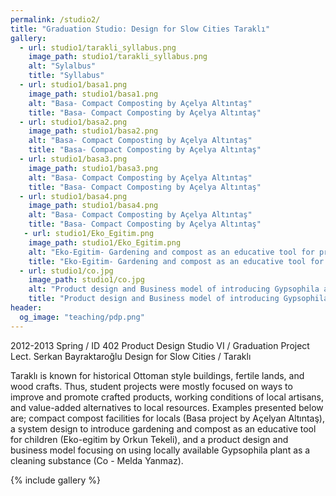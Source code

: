 ```yaml
---
permalink: /studio2/
title: "Graduation Studio: Design for Slow Cities Taraklı"
gallery:
  - url: studio1/tarakli_syllabus.png
    image_path: studio1/tarakli_syllabus.png
    alt: "Sylalbus"
    title: "Syllabus"
  - url: studio1/basa1.png
    image_path: studio1/basa1.png
    alt: "Basa- Compact Composting by Açelya Altıntaş"
    title: "Basa- Compact Composting by Açelya Altıntaş"
  - url: studio1/basa2.png
    image_path: studio1/basa2.png
    alt: "Basa- Compact Composting by Açelya Altıntaş"
    title: "Basa- Compact Composting by Açelya Altıntaş"
  - url: studio1/basa3.png
    image_path: studio1/basa3.png
    alt: "Basa- Compact Composting by Açelya Altıntaş"
    title: "Basa- Compact Composting by Açelya Altıntaş"
  - url: studio1/basa4.png
    image_path: studio1/basa4.png
    alt: "Basa- Compact Composting by Açelya Altıntaş"
    title: "Basa- Compact Composting by Açelya Altıntaş"
   - url: studio1/Eko_Egitim.png
    image_path: studio1/Eko_Egitim.png
    alt: "Eko-Egitim- Gardening and compost as an educative tool for primary school by Orkun Tekeli"
    title: "Eko-Egitim- Gardening and compost as an educative tool for primary school by Orkun Tekeli"
  - url: studio1/co.jpg
    image_path: studio1/co.jpg
    alt: "Product design and Business model of introducing Gypsophila as a detergent for urban consumers by Melda Yanmaz"
    title: "Product design and Business model of introducing Gypsophila as a detergent for urban consumers by Melda Yanmaz"
header: 
  og_image: "teaching/pdp.png"
---
```



2012-2013 Spring / ID 402
Product Design Studio VI / Graduation Project
Lect. Serkan Bayraktaroğlu
Design for Slow Cities / Taraklı


Taraklı is known for  historical Ottoman style buildings, fertile lands, and wood crafts. Thus, student projects were mostly focused on ways to improve and promote crafted products, working conditions of local artisans, and value-added alternatives to local resources. Examples presented below are; compact compost facilities for locals (Basa project by Açelyan Altıntaş), a system design to introduce gardening and compost as an educative tool for children (Eko-egitim by Orkun Tekeli), and a product design and business model focusing on using locally available Gypsophila plant as a cleaning substance (Co - Melda Yanmaz).



{% include gallery %}
